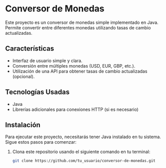 # Conversor de Monedas

Este proyecto es un conversor de monedas simple implementado en Java. Permite convertir entre diferentes monedas utilizando tasas de cambio actualizadas.

## Características

- Interfaz de usuario simple y clara.
- Conversión entre múltiples monedas (USD, EUR, GBP, etc.).
- Utilización de una API para obtener tasas de cambio actualizadas (opcional).

## Tecnologías Usadas

- Java
- Librerías adicionales para conexiones HTTP (si es necesario)

## Instalación

Para ejecutar este proyecto, necesitarás tener Java instalado en tu sistema. Sigue estos pasos para comenzar:

1. Clona este repositorio usando el siguiente comando en tu terminal:
   ```bash
   git clone https://github.com/tu_usuario/conversor-de-monedas.git
